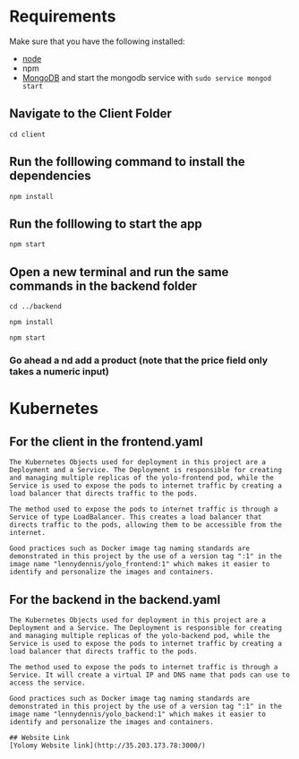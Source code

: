 # Requirements
Make sure that you have the following installed:
- [node](https://www.digitalocean.com/community/tutorials/how-to-install-node-js-on-ubuntu-18-04) 
- npm 
- [MongoDB](https://docs.mongodb.com/manual/tutorial/install-mongodb-on-ubuntu/) and start the mongodb service with `sudo service mongod start`

## Navigate to the Client Folder 
 `cd client`

## Run the folllowing command to install the dependencies 
 `npm install`

## Run the folllowing to start the app
 `npm start`

## Open a new terminal and run the same commands in the backend folder
 `cd ../backend`

 `npm install`

 `npm start`

 ### Go ahead a nd add a product (note that the price field only takes a numeric input)

 # Kubernetes

  ## For the client in the frontend.yaml

    The Kubernetes Objects used for deployment in this project are a Deployment and a Service. The Deployment is responsible for creating and managing multiple replicas of the yolo-frontend pod, while the Service is used to expose the pods to internet traffic by creating a load balancer that directs traffic to the pods.

    The method used to expose the pods to internet traffic is through a Service of type LoadBalancer. This creates a load balancer that directs traffic to the pods, allowing them to be accessible from the internet.

    Good practices such as Docker image tag naming standards are demonstrated in this project by the use of a version tag ":1" in the image name "lennydennis/yolo_frontend:1" which makes it easier to identify and personalize the images and containers.

  ## For the backend in the backend.yaml

    The Kubernetes Objects used for deployment in this project are a Deployment and a Service. The Deployment is responsible for creating and managing multiple replicas of the yolo-backend pod, while the Service is used to expose the pods to internet traffic by creating a load balancer that directs traffic to the pods. 

    The method used to expose the pods to internet traffic is through a Service. It will create a virtual IP and DNS name that pods can use to access the service.

    Good practices such as Docker image tag naming standards are demonstrated in this project by the use of a version tag ":1" in the image name "lennydennis/yolo_backend:1" which makes it easier to identify and personalize the images and containers.

    ## Website Link
    [Yolomy Website link](http://35.203.173.78:3000/)
